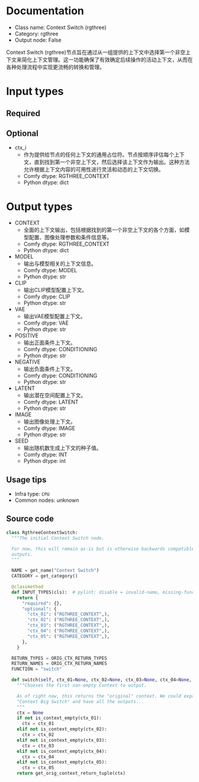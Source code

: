 
# Documentation
- Class name: Context Switch (rgthree)
- Category: rgthree
- Output node: False

Context Switch (rgthree)节点旨在通过从一组提供的上下文中选择第一个非空上下文来简化上下文管理。这一功能确保了有效确定后续操作的活动上下文，从而在各种处理流程中实现更流畅的转换和管理。

# Input types
## Required
## Optional
- ctx_i
    - 作为提供给节点的任何上下文的通用占位符。节点按顺序评估每个上下文，直到找到第一个非空上下文，然后选择该上下文作为输出。这种方法允许根据上下文内容的可用性进行灵活和动态的上下文切换。
    - Comfy dtype: RGTHREE_CONTEXT
    - Python dtype: dict

# Output types
- CONTEXT
    - 全面的上下文输出，包括根据找到的第一个非空上下文的各个方面，如模型配置、图像处理参数和条件信息等。
    - Comfy dtype: RGTHREE_CONTEXT
    - Python dtype: dict
- MODEL
    - 输出与模型相关的上下文信息。
    - Comfy dtype: MODEL
    - Python dtype: str
- CLIP
    - 输出CLIP模型配置上下文。
    - Comfy dtype: CLIP
    - Python dtype: str
- VAE
    - 输出VAE模型配置上下文。
    - Comfy dtype: VAE
    - Python dtype: str
- POSITIVE
    - 输出正面条件上下文。
    - Comfy dtype: CONDITIONING
    - Python dtype: str
- NEGATIVE
    - 输出负面条件上下文。
    - Comfy dtype: CONDITIONING
    - Python dtype: str
- LATENT
    - 输出潜在空间配置上下文。
    - Comfy dtype: LATENT
    - Python dtype: str
- IMAGE
    - 输出图像处理上下文。
    - Comfy dtype: IMAGE
    - Python dtype: str
- SEED
    - 输出随机数生成上下文的种子值。
    - Comfy dtype: INT
    - Python dtype: int


## Usage tips
- Infra type: `CPU`
- Common nodes: unknown


## Source code
```python
class RgthreeContextSwitch:
  """The initial Context Switch node.

  For now, this will remain as-is but is otherwise backwards compatible with other Context nodes
  outputs.
  """

  NAME = get_name("Context Switch")
  CATEGORY = get_category()

  @classmethod
  def INPUT_TYPES(cls):  # pylint: disable = invalid-name, missing-function-docstring
    return {
      "required": {},
      "optional": {
        "ctx_01": ("RGTHREE_CONTEXT",),
        "ctx_02": ("RGTHREE_CONTEXT",),
        "ctx_03": ("RGTHREE_CONTEXT",),
        "ctx_04": ("RGTHREE_CONTEXT",),
        "ctx_05": ("RGTHREE_CONTEXT",),
      },
    }

  RETURN_TYPES = ORIG_CTX_RETURN_TYPES
  RETURN_NAMES = ORIG_CTX_RETURN_NAMES
  FUNCTION = "switch"

  def switch(self, ctx_01=None, ctx_02=None, ctx_03=None, ctx_04=None, ctx_05=None):
    """Chooses the first non-empty Context to output.

    As of right now, this returns the "original" context. We could expand it, or create another
    "Context Big Switch" and have all the outputs...
    """
    ctx = None
    if not is_context_empty(ctx_01):
      ctx = ctx_01
    elif not is_context_empty(ctx_02):
      ctx = ctx_02
    elif not is_context_empty(ctx_03):
      ctx = ctx_03
    elif not is_context_empty(ctx_04):
      ctx = ctx_04
    elif not is_context_empty(ctx_05):
      ctx = ctx_05
    return get_orig_context_return_tuple(ctx)

```
